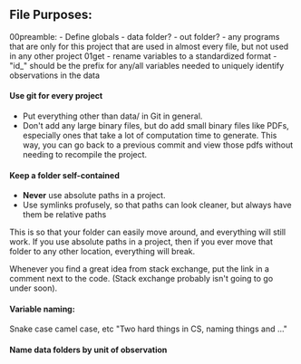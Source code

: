 

## File Purposes:

00preamble:
    - Define globals
        - data folder?
        - out folder?
    - any programs that are only for this project that are used in almost every file, but not used in any other project
01get
    - rename variables to a standardized format
    - "id_" should be the prefix for any/all variables needed to uniquely identify observations in the data

#### Use git for every project

- Put everything other than data/ in Git in general. 
- Don't add any large binary files, but do add small binary files like PDFs, especially ones that take a lot of computation time to generate. This way, you can go back to a previous commit and view those pdfs without needing to recompile the project.

#### Keep a folder self-contained

- **Never** use absolute paths in a project. 
- Use symlinks profusely, so that paths can look cleaner, but always have them be relative paths

This is so that your folder can easily move around, and everything will still work. If you use absolute paths in a project, then if you ever move that folder to any other location, everything will break.

Whenever you find a great idea from stack exchange, put the link in a comment next to the code. (Stack exchange probably isn't going to go under soon). 

#### Variable naming:
Snake case
camel case, etc
"Two hard things in CS, naming things and ..."

#### Name data folders by unit of observation